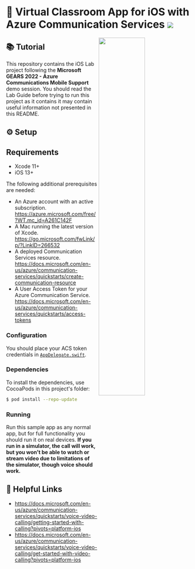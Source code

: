 # 💬 Virtual Classroom App for iOS with Azure Communication Services [![](https://img.shields.io/twitter/url?url=https%3A%2F%2Fgithub.com%2FGetStream%2Fedtech-classroom-app-ios)](https://twitter.com/intent/tweet?text=Want%20to%20build%20an%20edtech%20virtual%20classroom%20app%20for%20iOS%20with%20video%20and%20chat%3F%20Learn%20how%3A&url=https%3A%2F%2Fgithub.com%2FGetStream%2Fedtech-classroom-app-ios)

<img align="right" src="https://i.imgur.com/Ev4caua.png" width="50%" />

## 📚 Tutorial

This repository contains the iOS Lab project following the **Microsoft GEARS 2022 - Azure Communications Mobile Support** demo session. You should read the Lab Guide before trying to run this project as it contains it may contain useful information not presented in this README.

## ⚙️ Setup

## Requirements
- Xcode 11+
- iOS 13+

The following additional prerequisites are needed:
- An Azure account with an active subscription. https://azure.microsoft.com/free/?WT.mc_id=A261C142F
- A Mac running the latest version of Xcode. https://go.microsoft.com/fwLink/p/?LinkID=266532
- A deployed Communication Services resource. https://docs.microsoft.com/en-us/azure/communication-services/quickstarts/create-communication-resource
- A User Access Token for your Azure Communication Service. https://docs.microsoft.com/en-us/azure/communication-services/quickstarts/access-tokens


### Configuration

You should place your ACS token credentials in [`AppDelegate.swift`](VirtualClassroom/AppDelegate.swift#L18-L20).

### Dependencies

To install the dependencies, use CocoaPods in this project's folder:

```bash
$ pod install --repo-update
```

### Running

Run this sample app as any normal app, but for full functionality you should run it on real devices. **If you run in a simulator, the call will work, but you won't be able to watch or stream video due to limitations of the simulator, though voice should work.**

## 🔗 Helpful Links

- https://docs.microsoft.com/en-us/azure/communication-services/quickstarts/voice-video-calling/getting-started-with-calling?pivots=platform-ios
- https://docs.microsoft.com/en-us/azure/communication-services/quickstarts/voice-video-calling/get-started-with-video-calling?pivots=platform-ios

